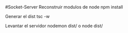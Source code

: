 #Socket-Server
Reconstruir modulos de node
npm install

Generar el dist
tsc -w

Levantar el servidor
nodemon dist/
o
node dist/